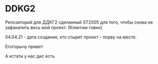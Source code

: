 # DDKG2
Репозиторий для ДДКГ2 сделанный ST2005 для того, чтобы снова не зафакапить весь мой проект.
(Кликтим говно)

04.04.21 - дата создания, кто стырит проект - порву на месте.

Егогорычу привет

А кстати у нас дис есть
